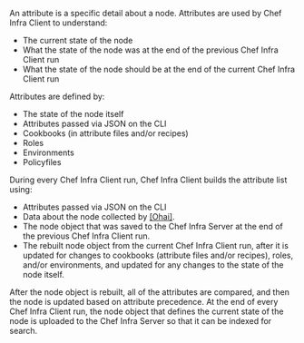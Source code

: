 An attribute is a specific detail about a node. Attributes are used by
Chef Infra Client to understand:

-   The current state of the node
-   What the state of the node was at the end of the previous Chef Infra
    Client run
-   What the state of the node should be at the end of the current Chef
    Infra Client run

Attributes are defined by:

-   The state of the node itself
-   Attributes passed via JSON on the CLI
-   Cookbooks (in attribute files and/or recipes)
-   Roles
-   Environments
-   Policyfiles

During every Chef Infra Client run, Chef Infra Client builds the
attribute list using:

-   Attributes passed via JSON on the CLI
-   Data about the node collected by [\[Ohai\]](/ohai.html).
-   The node object that was saved to the Chef Infra Server at the end
    of the previous Chef Infra Client run.
-   The rebuilt node object from the current Chef Infra Client run,
    after it is updated for changes to cookbooks (attribute files and/or
    recipes), roles, and/or environments, and updated for any changes to
    the state of the node itself.

After the node object is rebuilt, all of the attributes are compared,
and then the node is updated based on attribute precedence. At the end
of every Chef Infra Client run, the node object that defines the current
state of the node is uploaded to the Chef Infra Server so that it can be
indexed for search.